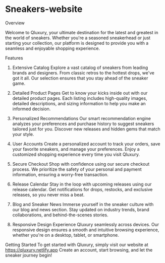 # Sneakers-website
 
Overview

Welcome to Qluxury, your ultimate destination for the latest and greatest in the world of sneakers. Whether you're a seasoned sneakerhead or just starting your collection, our platform is designed to provide you with a seamless and enjoyable shopping experience.

Features
1. Extensive Catalog
Explore a vast catalog of sneakers from leading brands and designers. From classic retros to the hottest drops, we've got it all. Our selection ensures that you stay ahead of the sneaker game.

2. Detailed Product Pages
Get to know your kicks inside out with our detailed product pages. Each listing includes high-quality images, detailed descriptions, and sizing information to help you make an informed decision.

3. Personalized Recommendations
Our smart recommendation engine analyzes your preferences and purchase history to suggest sneakers tailored just for you. Discover new releases and hidden gems that match your style.

4. User Accounts
Create a personalized account to track your orders, save your favorite sneakers, and manage your preferences. Enjoy a customized shopping experience every time you visit Qluxury.

5. Secure Checkout
Shop with confidence using our secure checkout process. We prioritize the safety of your personal and payment information, ensuring a worry-free transaction.

6. Release Calendar
Stay in the loop with upcoming releases using our release calendar. Get notifications for drops, restocks, and exclusive releases, so you never miss a beat.

7. Blog and Sneaker News
Immerse yourself in the sneaker culture with our blog and news section. Stay updated on industry trends, brand collaborations, and behind-the-scenes stories.

8. Responsive Design
Experience Qluxury seamlessly across devices. Our responsive design ensures a smooth and intuitive browsing experience, whether you're on a desktop, tablet, or smartphone.

Getting Started
To get started with Qluxury, simply visit our website at https://qluxury.netlify.app Create an account, start browsing, and let the sneaker journey begin!

